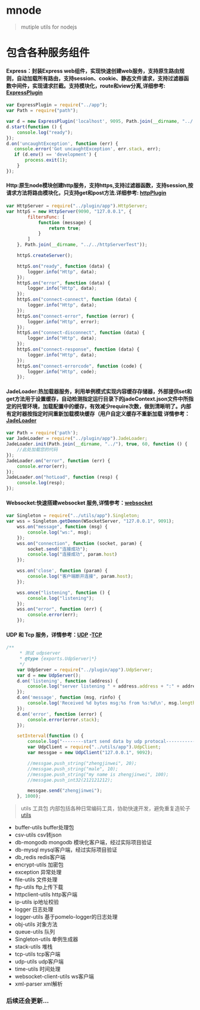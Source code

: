 # mnode
> mutiple utils for nodejs

# 包含各种服务组件
#### Express：封装Express web组件，实现快速创建web服务，支持原生路由规则，自动加载所有路由，支持session、cookie、静态文件请求，支持过滤器函数中间件，实现请求拦截。支持模块化，route和view分离,详细参考: [ExpressPlugin](https://github.com/zhengjinwei123/mnode/tree/master/mnode/mnode/plugin/express)
``` javascript
var ExpressPlugin = require("../app");
var Path = require("path");

var d = new ExpressPlugin('localhost', 9095, Path.join(__dirname, "../../../../expressTest"));
d.start(function () {
    console.log("ready");
});
d.on('uncaughtException', function (err) {
   console.error('Got uncaughtException', err.stack, err);
   if (d.env() == 'development') {
       process.exit(1);
    }
});
```
#### Http:原生node模块创建http服务，支持https,支持过滤器函数，支持session,按请求方法将路由模块化，只支持get和post方法.详细参考: [httpPlugin](https://github.com/zhengjinwei123/mnode/tree/master/mnode/mnode/plugin/http)
``` javascript
var HttpServer = require("../plugin/app").HttpServer;
var httpS = new HttpServer(9090, "127.0.0.1", {
        filtersFunc: [
            function (message) {
                return true;
            }
        ]
    }, Path.join(__dirname, "../../httpServerTest"));

    httpS.createServer();

    httpS.on("ready", function (data) {
        logger.info("Http", data);
    });
    httpS.on("error", function (data) {
        logger.info("Http", data);
    });
    httpS.on("connect-connect", function (data) {
        logger.info("Http", data);
    });
    httpS.on("connect-error", function (error) {
        logger.info("Http", error);
    });
    httpS.on("connect-disconnect", function (data) {
        logger.info("Http", data);
    });
    httpS.on("connect-response", function (data) {
        logger.info("Http", data);
    });
    httpS.on("connect-errorcode", function (code) {
        logger.info("Http", code);
    });
```
#### JadeLoader:热加载器服务，利用单例模式实现内容缓存存储器，外部提供set和get方法用于设置缓存，自动检测指定运行目录下的jadeContext.json文件中所指定的托管环境，加载配置中的缓存，有效减少require次数，做到清晰明了。内部有定时器按指定时间重新加载模块缓存（用户自定义缓存不重新加载  详情参考：[JadeLoader](https://github.com/zhengjinwei123/mnode/tree/master/mnode/mnode/plugin/jadeLoader)
``` javascript
var Path = require('path');
var JadeLoader = require("../plugin/app").JadeLoader;
JadeLoader.init(Path.join(__dirname, "../"), true, 60, function () {
    //此处加载您的代码
});
JadeLoader.on("error", function (err) {
    console.error(err);
});
JadeLoader.on("hotLoad", function (resp) {
    console.log(resp);
});
```
#### Websocket:快速搭建websocket 服务,详情参考：[websocket](https://github.com/zhengjinwei123/mnode/tree/master/mnode/mnode/plugin/websocket)
``` javascript
var Singleton = require("../utils/app").Singleton;
var wss = Singleton.getDemon(WSocketServer, "127.0.0.1", 9091);
    wss.on("message", function (msg) {
        console.log("ws:", msg);
    });
    wss.on("connection", function (socket, param) {
        socket.send("连接成功");
        console.log("连接成功", param.host)
    });

    wss.on('close', function (param) {
        console.log("客户端断开连接", param.host);
    });

    wss.once("listening", function () {
        console.log("listening");
    });
    wss.on("error", function (err) {
        console.error(err);
    });
```

#### UDP 和 Tcp 服务，详情参考：[UDP](https://github.com/zhengjinwei123/mnode/tree/master/mnode/mnode/plugin/udp) -[TCP](https://github.com/zhengjinwei123/mnode/tree/master/mnode/mnode/plugin/tcp)

``` javascript
/**
     * 测试 udpserver
     * @type {exports.UdpServer|*}
     */
    var UdpServer = require("../plugin/app").UdpServer;
    var d = new UdpServer();
    d.on('listening', function (address) {
        console.log("server listening " + address.address + ":" + address.port);
    });
    d.on('message', function (msg, rinfo) {
        console.log('Received %d bytes msg:%s from %s:%d\n', msg.length, msg, rinfo.address, rinfo.port);
    });
    d.on('error', function (error) {
        console.error(error.stack);
    });

    setInterval(function () {
        console.log("--------start send data by udp protocal----------------");
        var UdpClient = require("../utils/app").UdpClient;
        var messgae = new UdpClient("127.0.0.1", 9092);

        //messgae.push_string("zhengjinwei", 20);
        //messgae.push_string("male", 10);
        //messgae.push_string("my name is zhengjinwei", 100);
        //messgae.push_int32(212121212);

        messgae.send("zhengjinwei");
    }, 1000);
```

> utils 工具包
> 内部包括各种日常编码工具，协助快速开发，避免重复造轮子
[utils](https://github.com/zhengjinwei123/mnode/tree/master/mnode/mnode/utils)
* buffer-utils                          buffer处理包
* csv-utils                             csv转json
* db-mongodb                            mongodb 模块化客户端，经过实际项目验证
* db-mysql                              mysql客户端，经过实际项目验证
* db_redis                              redis客户端
* encrypt-utils                         加密包
* exception                             异常处理
* file-utils                            文件处理
* ftp-utils                             ftp上传下载
* httpclient-utils                      http客户端
* ip-utils                              ip地址校验
* logger                                日志处理
* logger-utils                          基于pomelo-logger的日志处理
* obj-utils                             对象方法
* queue-utils                           队列
* Singleton-utils                      单例生成器
* stack-utils                          堆栈
* tcp-utils                            tcp客户端
* udp-utils                            udp客户端
* time-utils                           时间处理
* websocket-client-utils               ws客户端
* xml-parser                           xml解析


### 后续还会更新...
